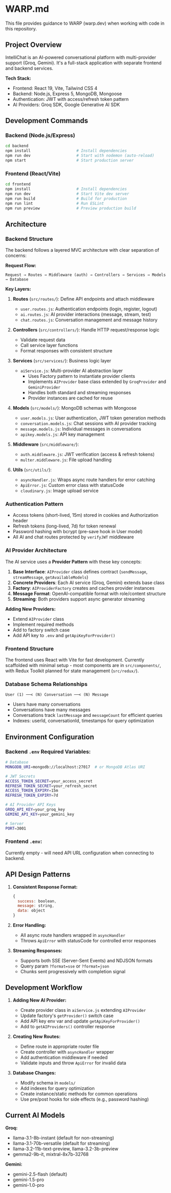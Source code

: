 # WARP.md

This file provides guidance to WARP (warp.dev) when working with code in this repository.

## Project Overview

IntelliChat is an AI-powered conversational platform with multi-provider support (Groq, Gemini). It's a full-stack application with separate frontend and backend services.

**Tech Stack:**
- Frontend: React 19, Vite, Tailwind CSS 4
- Backend: Node.js, Express 5, MongoDB, Mongoose
- Authentication: JWT with access/refresh token pattern
- AI Providers: Groq SDK, Google Generative AI SDK

## Development Commands

### Backend (Node.js/Express)
```bash
cd backend
npm install                    # Install dependencies
npm run dev                    # Start with nodemon (auto-reload)
npm start                      # Start production server
```

### Frontend (React/Vite)
```bash
cd frontend
npm install                    # Install dependencies
npm run dev                    # Start Vite dev server
npm run build                  # Build for production
npm run lint                   # Run ESLint
npm run preview                # Preview production build
```

## Architecture

### Backend Structure

The backend follows a layered MVC architecture with clear separation of concerns:

**Request Flow:**
```
Request → Routes → Middleware (auth) → Controllers → Services → Models → Database
```

**Key Layers:**

1. **Routes** (`src/routes/`): Define API endpoints and attach middleware
   - `user.routes.js`: Authentication endpoints (login, register, logout)
   - `ai.routes.js`: AI provider interactions (message, stream, test)
   - `chat.routes.js`: Conversation management and message history

2. **Controllers** (`src/controllers/`): Handle HTTP request/response logic
   - Validate request data
   - Call service layer functions
   - Format responses with consistent structure

3. **Services** (`src/services/`): Business logic layer
   - `aiService.js`: Multi-provider AI abstraction layer
     - Uses Factory pattern to instantiate provider clients
     - Implements `AIProvider` base class extended by `GroqProvider` and `GeminiProvider`
     - Handles both standard and streaming responses
     - Provider instances are cached for reuse

4. **Models** (`src/models/`): MongoDB schemas with Mongoose
   - `user.models.js`: User authentication, JWT token generation methods
   - `conversation.models.js`: Chat sessions with AI provider tracking
   - `message.models.js`: Individual messages in conversations
   - `apikey.models.js`: API key management

5. **Middleware** (`src/middleware/`):
   - `auth.middleware.js`: JWT verification (access & refresh tokens)
   - `multer.middleware.js`: File upload handling

6. **Utils** (`src/utils/`):
   - `asyncHandler.js`: Wraps async route handlers for error catching
   - `ApiError.js`: Custom error class with statusCode
   - `cloudinary.js`: Image upload service

### Authentication Pattern

- Access tokens (short-lived, 15m) stored in cookies and Authorization header
- Refresh tokens (long-lived, 7d) for token renewal
- Password hashing with bcrypt (pre-save hook in User model)
- All AI and chat routes protected by `verifyJWT` middleware

### AI Provider Architecture

The AI service uses a **Provider Pattern** with these key concepts:

1. **Base Interface**: `AIProvider` class defines contract (`sendMessage`, `streamMessage`, `getAvailableModels`)
2. **Concrete Providers**: Each AI service (Groq, Gemini) extends base class
3. **Factory**: `AIProviderFactory` creates and caches provider instances
4. **Message Format**: OpenAI-compatible format with role/content structure
5. **Streaming**: Both providers support async generator streaming

**Adding New Providers:**
- Extend `AIProvider` class
- Implement required methods
- Add to factory switch case
- Add API key to `.env` and `getApiKeyForProvider()`

### Frontend Structure

The frontend uses React with Vite for fast development. Currently scaffolded with minimal setup - most components are in `src/components/`, with Redux Toolkit planned for state management (`src/redux/`).

### Database Schema Relationships

```
User (1) ──< (N) Conversation ──< (N) Message
```

- Users have many conversations
- Conversations have many messages
- Conversations track `lastMessage` and `messageCount` for efficient queries
- Indexes: userId, conversationId, timestamps for query optimization

## Environment Configuration

### Backend `.env` Required Variables:
```bash
# Database
MONGODB_URI=mongodb://localhost:27017  # or MongoDB Atlas URI

# JWT Secrets
ACCESS_TOKEN_SECRET=your_access_secret
REFRESH_TOKEN_SECRET=your_refresh_secret
ACCESS_TOKEN_EXPIRY=15m
REFRESH_TOKEN_EXPIRY=7d

# AI Provider API Keys
GROQ_API_KEY=your_groq_key
GEMINI_API_KEY=your_gemini_key

# Server
PORT=3001
```

### Frontend `.env`:
Currently empty - will need API URL configuration when connecting to backend.

## API Design Patterns

1. **Consistent Response Format:**
   ```javascript
   {
     success: boolean,
     message: string,
     data: object
   }
   ```

2. **Error Handling:**
   - All async route handlers wrapped in `asyncHandler`
   - Throws `ApiError` with statusCode for controlled error responses

3. **Streaming Responses:**
   - Supports both SSE (Server-Sent Events) and NDJSON formats
   - Query param `?format=sse` or `?format=json`
   - Chunks sent progressively with completion signal

## Development Workflow

1. **Adding New AI Provider:**
   - Create provider class in `aiService.js` extending `AIProvider`
   - Update factory's `getProvider()` switch case
   - Add API key env var and update `getApiKeyForProvider()`
   - Add to `getAIProviders()` controller response

2. **Creating New Routes:**
   - Define route in appropriate router file
   - Create controller with `asyncHandler` wrapper
   - Add authentication middleware if needed
   - Validate inputs and throw `ApiError` for invalid data

3. **Database Changes:**
   - Modify schema in `models/`
   - Add indexes for query optimization
   - Create instance/static methods for common operations
   - Use pre/post hooks for side effects (e.g., password hashing)

## Current AI Models

**Groq:**
- llama-3.1-8b-instant (default for non-streaming)
- llama-3.1-70b-versatile (default for streaming)
- llama-3.2-11b-text-preview, llama-3.2-3b-preview
- gemma2-9b-it, mixtral-8x7b-32768

**Gemini:**
- gemini-2.5-flash (default)
- gemini-1.5-pro
- gemini-1.0-pro
